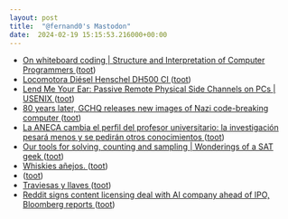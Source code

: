 ```yaml
---
layout: post
title:  "@fernand0's Mastodon"
date:  2024-02-19 15:15:53.216000+00:00
---
```

*  [
On whiteboard coding \| Structure and Interpretation of Computer Programmers	 ](https://www.sicpers.info/2024/02/on-whiteboard-coding) ([toot](https://mastodon.social/@fernand0/111958802642590412))
*  [Locomotora Diésel Henschel DH500 CI ](https://www.flickr.com/photos/fernand0/53530554681) ([toot](https://mastodon.social/@fernand0/111958676134174197))
*  [Lend Me Your Ear: Passive Remote Physical Side Channels on PCs \| USENIX ](https://www.usenix.org/conference/usenixsecurity22/presentation/genki) ([toot](https://mastodon.social/@fernand0/111958572694933117))
*  [80 years later, GCHQ releases new images of Nazi code-breaking computer ](https://arstechnica.com/gadgets/2024/01/new-images-of-secret-nazi-busting-computer-emerge-on-80th-anniversary) ([toot](https://mastodon.social/@fernand0/111958151996475849))
*  [La ANECA cambia el perfil del profesor universitario: la investigación pesará menos y se pedirán otros conocimientos ](https://www.eldiario.es/sociedad/aneca-cambia-perfil-profesor-universitario-investigacion-pesara-pediran-conocimientos_1_10925096.htm) ([toot](https://mastodon.social/@fernand0/111957969520534164))
*  [Our tools for solving, counting and sampling \| Wonderings of a SAT geek ](https://www.msoos.org/2024/02/our-tools-for-solving-counting-and-sampling) ([toot](https://mastodon.social/@fernand0/111957569564275943))
*  [Whiskies añejos. ](https://avecesunafoto.wordpress.com/2024/02/18/whiskies-anejos) ([toot](https://mastodon.social/@fernand0/111953436864477489))
*  [ ](https://ohai.social/@tdyfqdb) ([toot](https://mastodon.social/@fernand0/111952881021178017))
*  [Traviesas y llaves ](https://www.flickr.com/photos/fernand0/53529660487) ([toot](https://mastodon.social/@fernand0/111952743602403657))
*  [Reddit signs content licensing deal with AI company ahead of IPO, Bloomberg reports  ](https://www.reuters.com/technology/reddit-signs-content-licensing-deal-with-ai-company-ahead-ipo-bloomberg-reports-2024-02-16/) ([toot](https://mastodon.social/@fernand0/111952536373888832))
